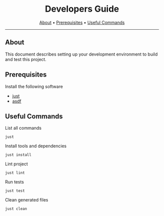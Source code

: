 <!-- markdownlint-disable MD041 -->

<div align="center">

# Developers Guide

[About](#about)
•
[Prerequisites](#prerequisites)
•
[Useful Commands](#useful-commands)

</div>

---

## About

This document describes setting up your development environment to build and
test this project.

## Prerequisites

Install the following software

- [just](https://github.com/casey/just)
- [asdf](https://github.com/asdf-vm/asdf)

## Useful Commands

List all commands

```shell
just
```

Install tools and dependencies

```shell
just install
```

Lint project

```shell
just lint
```

Run tests

```shell
just test
```

Clean generated files

```shell
just clean
```

